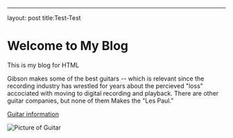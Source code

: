 ---
layout: post
title:Test-Test
# Welcome to My Blog

This is my blog for HTML

Gibson makes some of the best guitars -- which is relevant since the recording industry has wrestled for years about the percieved "loss" accociated with moving to digital recording and playback. There are other guitar companies, but none of them Makes the "Les Paul."

[Guitar information](https://www.gibson.com/en-US/)

![Picture of Guitar](jbunzli.github.io/assets/image/61C86A8A-C739-4398-BA65-E56BF8561306_1_105_c.jpeg)
